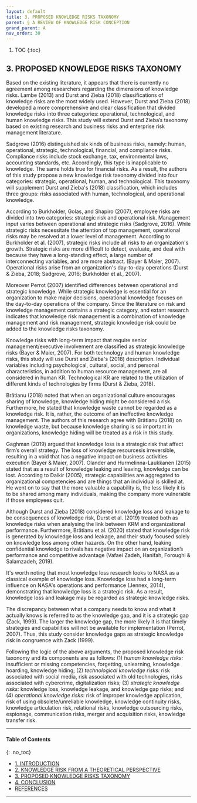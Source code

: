 ```yaml
---
layout: default
title: 3. PROPOSED KNOWLEDGE RISKS TAXONOMY
parent: § A REVIEW OF KNOWLEDGE RISK CONCEPTION  
grand_parent: A 
nav_order: 30 
---
```

<style>
.dont-break-out {
  /* These are technically the same, but use both */
  overflow-wrap: break-word;
  word-wrap: break-word;

     -ms-word-break: break-all;
  /* This is the dangerous one in WebKit, as it breaks things wherever */
  word-break: break-all;
  /* Instead use this non-standard one: */
  word-break: break-word;
}

.youtube-container {
    position: relative;
    width: 100%;
    height: 0;
    padding-bottom: 56.25%;
}
.youtube-video {
    position: absolute;
    top: 0;
    left: 0;
    width: 100%;
    height: 100%;
}

</style>

<div class="dont-break-out" markdown="1">

1. TOC
{:toc}

## 3. PROPOSED KNOWLEDGE RISKS TAXONOMY
Based on the existing literature, it appears that there is currently no agreement among researchers regarding the dimensions of knowledge risks. Lambe (2013) and Durst and Zieba (2018) classifications of knowledge risks are the most widely used. However, Durst and Zieba (2018) developed a more comprehensive and clear classification that divided knowledge risks into three categories: operational, technological, and human knowledge risks. This study will extend Durst and Zieba’s taxonomy based on existing research and business risks and enterprise risk management literature.

Sadgrove (2016) distinguished six kinds of business risks, namely: human, operational, strategic, technological, financial, and compliance risks. Compliance risks include stock exchange, tax, environmental laws, accounting standards, etc. Accordingly, this type is inapplicable to knowledge. The same holds true for financial risks. As a result, the authors of this study propose a new knowledge risk taxonomy divided into four categories: strategic, operational, human, and technological. This taxonomy will supplement Durst and Zieba's (2018) classification, which includes three groups: risks associated with human, technological, and operational knowledge.

According to Burkholder, Golas, and Shapiro (2007), employee risks are divided into two categories: strategic risk and operational risk. Management input varies between operational and strategic risks (Sadgrove, 2016). While strategic risks necessitate the attention of top management, operational risks may be resolved at a lower level of management. According to Burkholder et al. (2007), strategic risks include all risks to an organization's growth. Strategic risks are more difficult to detect, evaluate, and deal with because they have a long-standing effect, a large number of interconnecting variables, and are more abstract. (Bayer & Maier, 2007). Operational risks arise from an organization's day-to-day operations (Durst & Zieba, 2018; Sadgrove, 2016; Burkholder et al., 2007).

Moreover Perrot (2007) identified differences between operational and strategic knowledge. While strategic knowledge is essential for an organization to make major decisions, operational knowledge focuses on the day-to-day operations of the company. Since the literature on risk and knowledge management contains a strategic category, and extant research indicates that knowledge risk management is a combination of knowledge management and risk management, strategic knowledge risk could be added to the knowledge risks taxonomy.

Knowledge risks with long-term impact that require senior management/executive involvement are classified as strategic knowledge risks (Bayer & Maier, 2007). For both technology and human knowledge risks, this study will use Durst and Zieba's (2018) description. Individual variables including psychological, cultural, social, and personal characteristics, in addition to human resource management, are all considered in human KR. Technological KR are related to the utilization of different kinds of technologies by firms (Durst & Zieba, 2018).

Brătianu (2018) noted that when an organizational culture encourages sharing of knowledge, knowledge hiding might be considered a risk. Furthermore, he stated that knowledge waste cannot be regarded as a knowledge risk. It is, rather, the outcome of an ineffective knowledge management. The authors of this research agree with Brătianu (2018) on knowledge waste, but because knowledge sharing is so important in organizations, knowledge hiding will be treated as a risk in this study.

Gaghman (2019) argued that knowledge loss is a strategic risk that affect firm’s overall strategy. The loss of knowledge resourcesis irreversible, resulting in a void that has a negative impact on business activities execution (Bayer & Maier, 2007). Olander and Hurmelinna-Laukkanen (2015) stated that as a result of knowledge leaking and leaving, knowledge can be lost. According to Dalkir (2005), strategic capabilities are aggregated to organizational competencies and are things that an individual is skilled at. He went on to say that the more valuable a capability is, the less likely it is to be shared among many individuals, making the company more vulnerable if those employees quit.

Although Durst and Zieba (2018) considered knowledge loss and leakage to be consequences of knowledge risk, Durst et al. (2019) treated both as knowledge risks when analysing the link between KRM and organizational performance. Furthermore, Brătianu et al. (2020) stated that knowledge risk is generated by knowledge loss and leakage, and their study focused solely on knowledge loss among other hazards. On the other hand, leaking confidential knowledge to rivals has negative impact on an organization’s performance and competitive advantage (Vafaei Zadeh, Hanifah, Foroughi & Salamzadeh, 2019).

It's worth noting that most knowledge loss research looks to NASA as a classical example of knowledge loss. Knowledge loss had a long-term influence on NASA's operations and performance (Jennex, 2014), demonstrating that knowledge loss is a strategic risk. As a result, knowledge loss and leakage may be regarded as strategic knowledge risks.

The discrepancy between what a company needs to know and what it actually knows is referred to as the knowledge gap, and it is a strategic gap (Zack, 1999). The larger the knowledge gap, the more likely it is that timely strategies and capabilities will not be available for implementation (Perrot, 2007). Thus, this study consider knowledge gaps as strategic knowledge risk in congruence with Zack (1999).

Following the logic of the above arguments, the proposed knowledge risk taxonomy and its components are as follows: (1) *human knowledge risks:* insufficient or missing competencies, forgetting, unlearning, knowledge hoarding, knowledge hiding; (2) *technological knowledge risks:* risk associated with social media, risk associated with old technologies, risks associated with cybercrime, digitalization risks; (3) *strategic knowledge risks:* knowledge loss, knowledge leakage, and knowledge gap risks; and (4) *operational knowledge risks*: risk of improper knowledge application, risk of using obsolete/unreliable knowledge, knowledge continuity risks, knowledge articulation risk, relational risks, knowledge outsourcing risks, espionage, communication risks, merger and acquisition risks, knowledge transfer risk.

***

#### Table of Contents
{: .no_toc}

<ul><li> <a href="/docs/A/A-REVIEW-OF-KNOWLEDGE-RISK-CONCEPTION-1/">
1. INTRODUCTION</a></li><li> <a href="/docs/A/A-REVIEW-OF-KNOWLEDGE-RISK-CONCEPTION-2/">
2. KNOWLEDGE RISK FROM A THEORETICAL PERSPECTIVE</a></li><li> <a href="/docs/A/A-REVIEW-OF-KNOWLEDGE-RISK-CONCEPTION-3/">
3. PROPOSED KNOWLEDGE RISKS TAXONOMY</a></li><li> <a href="/docs/A/A-REVIEW-OF-KNOWLEDGE-RISK-CONCEPTION-4/">
4. CONCLUSION</a></li><li> <a href="/docs/A/A-REVIEW-OF-KNOWLEDGE-RISK-CONCEPTION-5/">
REFERENCES</a></li></ul>

***

</div>
